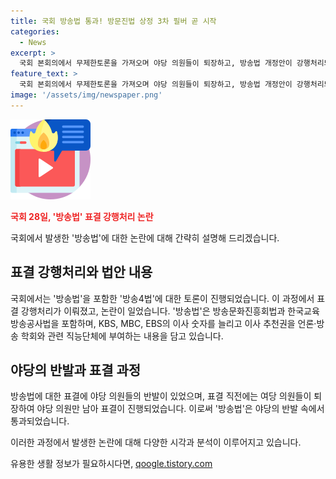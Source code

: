 ```yaml
---
title: 국회 방송법 통과! 방문진법 상정 3차 필버 곧 시작
categories:
  - News
excerpt: >
  국회 본회의에서 무제한토론을 가져오며 야당 의원들이 퇴장하고, 방송법 개정안이 강행처리되어 통과됐다. 이에 야당은 반발하며 퇴장해 결국 법안은 야당 의원들만 남아 표결이 이루어져 가결됐다. 방송법 개정안은 KBS, MBC, EBS의 이사 숫자를 늘리고 추천권을 학회와 단체에 부여하는 내용을 담고 있다. 국회의장은 이에 이어 방문진법을 상정하는 등 야당은 4법 가운데 교육방송공사법 역시 통과시키겠다는 방침이다.
feature_text: >
  국회 본회의에서 무제한토론을 가져오며 야당 의원들이 퇴장하고, 방송법 개정안이 강행처리되어 통과됐다. 이에 야당은 반발하며 퇴장해 결국 법안은 야당 의원들만 남아 표결이 이루어져 가결됐다. 방송법 개정안은 KBS, MBC, EBS의 이사 숫자를 늘리고 추천권을 학회와 단체에 부여하는 내용을 담고 있다. 국회의장은 이에 이어 방문진법을 상정하는 등 야당은 4법 가운데 교육방송공사법 역시 통과시키겠다는 방침이다.
image: '/assets/img/newspaper.png'
---
```


<p><img src="/assets/img/news.png" alt="rentncar 속보" /></p>

<p><b><span style="color: #ee2323;">국회 28일, '방송법' 표결 강행처리 논란</span></b></p>

<p>국회에서 발생한 '방송법'에 대한 논란에 대해 간략히 설명해 드리겠습니다.</p>

<h2 data-ke-size="size26">표결 강행처리와 법안 내용</h2>

<p>국회에서는 '방송법'을 포함한 '방송4법'에 대한 토론이 진행되었습니다. 이 과정에서 표결 강행처리가 이뤄졌고, 논란이 일었습니다. '방송법'은 방송문화진흥회법과 한국교육방송공사법을 포함하며, KBS, MBC, EBS의 이사 숫자를 늘리고 이사 추천권을 언론·방송 학회와 관련 직능단체에 부여하는 내용을 담고 있습니다.</p>

<h2 data-ke-size="size26">야당의 반발과 표결 과정</h2>

<p>방송법에 대한 표결에 야당 의원들의 반발이 있었으며, 표결 직전에는 여당 의원들이 퇴장하여 야당 의원만 남아 표결이 진행되었습니다. 이로써 '방송법'은 야당의 반발 속에서 통과되었습니다.</p>

<p>이러한 과정에서 발생한 논란에 대해 다양한 시각과 분석이 이루어지고 있습니다.</p>
유용한 생활 정보가 필요하시다면, <a href="https://qoogle.tistory.com" rel="dofollow">qoogle.tistory.com</a>


